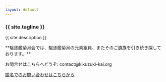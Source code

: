 ```yaml
---
layout: default
---
```

<article class="home" role="article">
    <section class="landing" role="document">
        <h1>{{ site.tagline }}</h1>
<p>{{ site.description }}</p>
**駆逐艦菊月会では、駆逐艦菊月の元乗組員、またそのご遺族を引き続き探しております。**
<p>お問合せはこちらへどうぞ: contact@kikuzuki<span class="obfuscate">-</span>kai.org</p>
<a href="{{site.url}}/docs/contact.html">匿名でのお問い合わせはこちらから</a>
    </section>
</article>
